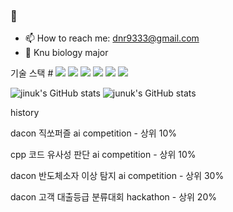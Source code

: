 ###  👋
- 📫 How to reach me: dnr9333@gmail.com
- 🌱 Knu biology major

기술 스택 # <img src="https://img.shields.io/badge/PyTorch-EE4C2C?style=flat-square&logo=#PyTorch&logoColor=D1180B"/>
<img src="https://img.shields.io/badge/Python-3766AB?style=flat-square&logo=Python&logoColor=white"/> 
<img src="https://img.shields.io/badge/C++-345F53?style=flat-square&logo=C++&logoColor=345F53"/>
<img
src="https://img.shields.io/badge/FASTAPI-43EED6?style=flat-square&logo=#009688&logoColor=43EED6"/>
<img src="https://img.shields.io/badge/Django-0A3711?style=flat-square&logo=#Django&logoColor=0A3711"/>
<img
src="https://img.shields.io/badge/Flutter-79EDFF?style=flat-square&logo=#Flutter&logoColor=79EDFF"/>







![jinuk's GitHub stats](https://github-readme-stats.vercel.app/api?username=jinuk0211&show_icons=true&theme=radical)
![junuk's GitHub stats](https://github-readme-stats.vercel.app/api?username=jinuk0211&show_icons=true&theme=radical)




history

dacon 직쏘퍼즐 ai competition - 상위 10%

cpp 코드 유사성 판단 ai competition - 상위 10%

dacon 반도체소자 이상 탐지 ai competition - 상위 30%

dacon 고객 대출등급 분류대회 hackathon - 상위 20%


<!--
**jinuk0211/jinuk0211** is a ✨ _special_ ✨ repository because its `README.md` (this file) appears on your GitHub profile.
